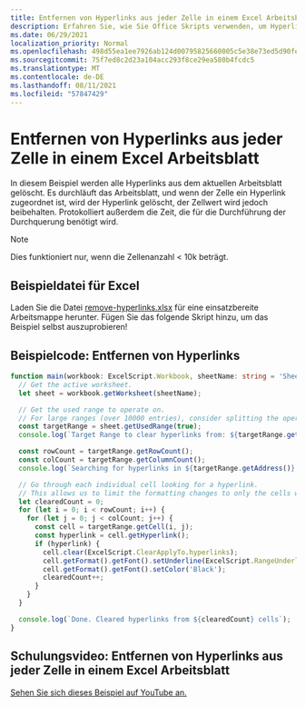 ```yaml
---
title: Entfernen von Hyperlinks aus jeder Zelle in einem Excel Arbeitsblatt
description: Erfahren Sie, wie Sie Office Skripts verwenden, um Hyperlinks aus jeder Zelle in einem Excel Arbeitsblatt zu entfernen.
ms.date: 06/29/2021
localization_priority: Normal
ms.openlocfilehash: 498d55ea1ee7926ab124d00795825660005c5e38e73ed5d90fe8f9208a583908
ms.sourcegitcommit: 75f7ed8c2d23a104acc293f8ce29ea580b4fcdc5
ms.translationtype: MT
ms.contentlocale: de-DE
ms.lasthandoff: 08/11/2021
ms.locfileid: "57847429"
---
```

# <a name="remove-hyperlinks-from-each-cell-in-an-excel-worksheet"></a>Entfernen von Hyperlinks aus jeder Zelle in einem Excel Arbeitsblatt

 In diesem Beispiel werden alle Hyperlinks aus dem aktuellen Arbeitsblatt gelöscht. Es durchläuft das Arbeitsblatt, und wenn der Zelle ein Hyperlink zugeordnet ist, wird der Hyperlink gelöscht, der Zellwert wird jedoch beibehalten. Protokolliert außerdem die Zeit, die für die Durchführung der Durchquerung benötigt wird.

> [!NOTE]
> Dies funktioniert nur, wenn die Zellenanzahl < 10k beträgt.

## <a name="sample-excel-file"></a>Beispieldatei für Excel

Laden Sie die Datei <a href="remove-hyperlinks.xlsx">remove-hyperlinks.xlsx</a> für eine einsatzbereite Arbeitsmappe herunter. Fügen Sie das folgende Skript hinzu, um das Beispiel selbst auszuprobieren!

## <a name="sample-code-remove-hyperlinks"></a>Beispielcode: Entfernen von Hyperlinks

```TypeScript
function main(workbook: ExcelScript.Workbook, sheetName: string = 'Sheet1') {
  // Get the active worksheet. 
  let sheet = workbook.getWorksheet(sheetName);

  // Get the used range to operate on.
  // For large ranges (over 10000 entries), consider splitting the operation into batches for performance.
  const targetRange = sheet.getUsedRange(true);
  console.log(`Target Range to clear hyperlinks from: ${targetRange.getAddress()}`);

  const rowCount = targetRange.getRowCount();
  const colCount = targetRange.getColumnCount();
  console.log(`Searching for hyperlinks in ${targetRange.getAddress()} which contains ${(rowCount * colCount)} cells`);

  // Go through each individual cell looking for a hyperlink. 
  // This allows us to limit the formatting changes to only the cells with hyperlink formatting.
  let clearedCount = 0;
  for (let i = 0; i < rowCount; i++) {
    for (let j = 0; j < colCount; j++) {
      const cell = targetRange.getCell(i, j);
      const hyperlink = cell.getHyperlink();
      if (hyperlink) {
        cell.clear(ExcelScript.ClearApplyTo.hyperlinks);
        cell.getFormat().getFont().setUnderline(ExcelScript.RangeUnderlineStyle.none);
        cell.getFormat().getFont().setColor('Black');
        clearedCount++;
      }
    }
  }

  console.log(`Done. Cleared hyperlinks from ${clearedCount} cells`);
}
```

## <a name="training-video-remove-hyperlinks-from-each-cell-in-an-excel-worksheet"></a>Schulungsvideo: Entfernen von Hyperlinks aus jeder Zelle in einem Excel Arbeitsblatt

[Sehen Sie sich dieses Beispiel auf YouTube an.](https://youtu.be/v20fdinxpHU)
